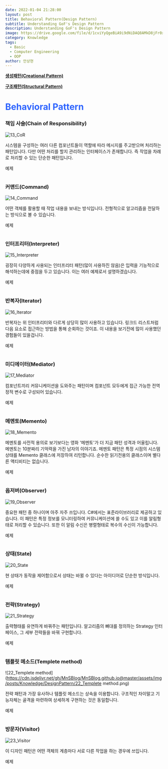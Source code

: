 ```yaml
---
date: 2022-01-04 21:28:00
layout: post
title: Behavioral Pattern(Design Pattern)
subtitle: Understanding GoF's Design Pattern
description: Understanding GoF's Design Pattern
image: https://drive.google.com/file/d/1cviYyQgeBiA9i9dNiDAQ8AMkD8jFr0xw/view?usp=sharing
category: Knowledge
tags:
  - Basic
  - Computer Engineering
  - OOP
author: 안상현
---
```


[**생성패턴(Creational Pattern)**](https://mnsblog.github.io/KL-CE-DesignPattern1/)

[**구조패턴(Structural Pattern)**](https://mnsblog.github.io/KL-CE-DesignPattern2/)

# <span style="color:#2E64FE">Behavioral Pattern</span>

### 책임 사슬(Chain of Responsibility)

![13_CoR](https://cdn.jsdelivr.net/gh/MnSBlog/MnSBlog.github.io@master/assets/img/posts/Knowledge/DesignPattern/13_CoR.png)

시스템을 구성하는 여러 다른 컴포넌트들이 역할에 따라 메시지를 주고받으며 처리하는 패턴입니다. 다만 어떤 처리를 할지 관리하는 인터페이스가 존재합니다. 즉 작업을 차례로 처리할 수 있는 단순한 패턴입니다.

예제

```c++

```



### 커맨드(Command)

![14_Command](https://cdn.jsdelivr.net/gh/MnSBlog/MnSBlog.github.io@master/assets/img/posts/Knowledge/DesignPattern/14_Command.png)

어떤 객체를 활용할 때 작업 내용을 보내는 방식입니다. 전형적으로 알고리즘을 전달하는 방식으로 볼 수 있습니다.

예제

```c++

```



### 인터프리터(Interpreter)

![15_Interpreter](https://cdn.jsdelivr.net/gh/MnSBlog/MnSBlog.github.io@master/assets/img/posts/Knowledge/DesignPattern/15_Interpreter.png)

굉장히 다양하게 사용되는 인터프리터 패턴(많이 사용하진 않음)은 입력을 기능적으로 해석하는데에 중점을 두고 있습니다. 이는 여러 예제로서 설명하겠습니다.

예제

```c++

```



### 반복자(Iterator)

![16_Iterator](https://cdn.jsdelivr.net/gh/MnSBlog/MnSBlog.github.io@master/assets/img/posts/Knowledge/DesignPattern/16_Iterator.png)

반복자는 위 인터프리터와 다르게 상당히 많이 사용하고 있습니다. 링크드 리스트처럼 다음 요소로 접근하는 방법을 통해 순회하는 것이죠. 이 내용을 보기전에 많이 사용했던 경험들이 있을겁니다.

예제

```c++

```



### 미디에이터(Mediator)

![17_Mediator](https://cdn.jsdelivr.net/gh/MnSBlog/MnSBlog.github.io@master/assets/img/posts/Knowledge/DesignPattern/17_Mediator.png)

컴포넌트끼리 커뮤니케이션을 도와주는 패턴이며 컴포넌트 모두에게 접근 가능한 전역 정적 변수로 구성되어 있습니다.

예제

```c++

```



### 메멘토(Memento)

![18_Memento](https://cdn.jsdelivr.net/gh/MnSBlog/MnSBlog.github.io@master/assets/img/posts/Knowledge/DesignPattern/18_Memento.png)

메멘토를 사전적 용의로 보기보다는 영화 '메멘토'가 더 지금 패턴 성격과 어울립니다. 메멘토는 10분짜리 기억력을 가진 남자의 이야기죠. 메멘토 패턴은 특정 시점의 시스템 상태를 Memento 클래스에 저장하여 리턴합니다. 순수한 읽기전용의 클래스이며 별다른 액티비티는 없습니다. 

예제

```c++

```



### 옵저버(Observer)

![19_Observer](https://cdn.jsdelivr.net/gh/MnSBlog/MnSBlog.github.io@master/assets/img/posts/Knowledge/DesignPattern/19_Observer.png)

중요한 패턴 중 하나이며 아주 자주 쓰입니다. C#에서는 표준라이브러리로 제공하고 있습니다. 이 패턴은 특정 정보를 모니터링하여 커뮤니케이션에 쓸 수도 있고 이를 알림형태로 처리할 수 있습니다. 또한 이 알림 수신은 병렬형태로 복수의 수신이 가능합니다.

예제

```c++

```



### 상태(State)

![20_State](https://cdn.jsdelivr.net/gh/MnSBlog/MnSBlog.github.io@master/assets/img/posts/Knowledge/DesignPattern/20_State.png)

현 상태가 동작을 제어함으로서 상태는 바뀔 수 있다는 아이디어로 단순한 방식입니다.

예제

```c++

```



### 전략(Strategy)

![21_Strategy](https://cdn.jsdelivr.net/gh/MnSBlog/MnSBlog.github.io@master/assets/img/posts/Knowledge/DesignPattern/21_Strategy.png)

출력형태를 유연하게 바꿔주는 패턴입니다. 알고리즘의 뼈대를 정의하는 Strategy 인터페이스, 그 세부 전략들을 바꿔 구현합니다.

예제

```c++

```



### 템플릿 메소드(Templete method)

![22_Templete method](https://cdn.jsdelivr.net/gh/MnSBlog/MnSBlog.github.io@master/assets/img/posts/Knowledge/DesignPattern/22_Templete method.png)

전략 패턴과 가장 유사하나 템플릿 메소드는 상속을 이용합니다. 구조적인 차이말고 기능자체는 골격을 마련하여 상세하게 구현하는 것은 동일합니다.

예제

```c++

```



### 방문자(Visitor)

![23_Visitor](https://cdn.jsdelivr.net/gh/MnSBlog/MnSBlog.github.io@master/assets/img/posts/Knowledge/DesignPattern/23_Visitor.png)

이 디자인 패턴은 어떤 객체의 계층마다 서로 다른 작업을 하는 경우에 쓰입니다. 

예제

```c++

```

